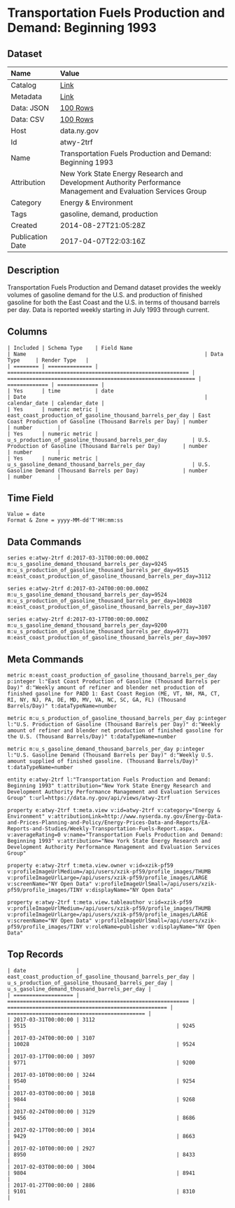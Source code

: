 # Transportation Fuels Production and Demand: Beginning 1993

## Dataset

| Name | Value |
| :--- | :---- |
| Catalog | [Link](https://catalog.data.gov/dataset/transportation-fuels-production-and-demand-beginning-1993) |
| Metadata | [Link](https://data.ny.gov/api/views/atwy-2trf) |
| Data: JSON | [100 Rows](https://data.ny.gov/api/views/atwy-2trf/rows.json?max_rows=100) |
| Data: CSV | [100 Rows](https://data.ny.gov/api/views/atwy-2trf/rows.csv?max_rows=100) |
| Host | data.ny.gov |
| Id | atwy-2trf |
| Name | Transportation Fuels Production and Demand: Beginning 1993 |
| Attribution | New York State Energy Research and Development Authority Performance Management and Evaluation Services Group |
| Category | Energy & Environment |
| Tags | gasoline, demand, production |
| Created | 2014-08-27T21:05:28Z |
| Publication Date | 2017-04-07T22:03:16Z |

## Description

Transportation Fuels Production and Demand dataset provides the weekly volumes of gasoline demand for the U.S. and production of finished gasoline for both the East Coast and the U.S. in terms of thousand barrels per day. Data is reported weekly starting in July 1993 through current.

## Columns

```ls
| Included | Schema Type    | Field Name                                                 | Name                                                         | Data Type     | Render Type   |
| ======== | ============== | ========================================================== | ============================================================ | ============= | ============= |
| Yes      | time           | date                                                       | Date                                                         | calendar_date | calendar_date |
| Yes      | numeric metric | east_coast_production_of_gasoline_thousand_barrels_per_day | East Coast Production of Gasoline (Thousand Barrels per Day) | number        | number        |
| Yes      | numeric metric | u_s_production_of_gasoline_thousand_barrels_per_day        | U.S. Production of Gasoline (Thousand Barrels per Day)       | number        | number        |
| Yes      | numeric metric | u_s_gasoline_demand_thousand_barrels_per_day               | U.S. Gasoline Demand (Thousand Barrels per Day)              | number        | number        |
```

## Time Field

```ls
Value = date
Format & Zone = yyyy-MM-dd'T'HH:mm:ss
```

## Data Commands

```ls
series e:atwy-2trf d:2017-03-31T00:00:00.000Z m:u_s_gasoline_demand_thousand_barrels_per_day=9245 m:u_s_production_of_gasoline_thousand_barrels_per_day=9515 m:east_coast_production_of_gasoline_thousand_barrels_per_day=3112

series e:atwy-2trf d:2017-03-24T00:00:00.000Z m:u_s_gasoline_demand_thousand_barrels_per_day=9524 m:u_s_production_of_gasoline_thousand_barrels_per_day=10028 m:east_coast_production_of_gasoline_thousand_barrels_per_day=3107

series e:atwy-2trf d:2017-03-17T00:00:00.000Z m:u_s_gasoline_demand_thousand_barrels_per_day=9200 m:u_s_production_of_gasoline_thousand_barrels_per_day=9771 m:east_coast_production_of_gasoline_thousand_barrels_per_day=3097
```

## Meta Commands

```ls
metric m:east_coast_production_of_gasoline_thousand_barrels_per_day p:integer l:"East Coast Production of Gasoline (Thousand Barrels per Day)" d:"Weekly amount of refiner and blender net production of finished gasoline for PADD 1: East Coast Region (ME, VT, NH, MA, CT, RI, NY, NJ, PA, DE, MD, MV, VA, NC, SC, GA, FL) (Thousand Barrels/Day)" t:dataTypeName=number

metric m:u_s_production_of_gasoline_thousand_barrels_per_day p:integer l:"U.S. Production of Gasoline (Thousand Barrels per Day)" d:"Weekly amount of refiner and blender net production of finished gasoline for the U.S. (Thousand Barrels/Day)" t:dataTypeName=number

metric m:u_s_gasoline_demand_thousand_barrels_per_day p:integer l:"U.S. Gasoline Demand (Thousand Barrels per Day)" d:"Weekly U.S. amount supplied of finished gasoline. (Thousand Barrels/Day)" t:dataTypeName=number

entity e:atwy-2trf l:"Transportation Fuels Production and Demand: Beginning 1993" t:attribution="New York State Energy Research and Development Authority Performance Management and Evaluation Services Group" t:url=https://data.ny.gov/api/views/atwy-2trf

property e:atwy-2trf t:meta.view v:id=atwy-2trf v:category="Energy & Environment" v:attributionLink=http://www.nyserda.ny.gov/Energy-Data-and-Prices-Planning-and-Policy/Energy-Prices-Data-and-Reports/EA-Reports-and-Studies/Weekly-Transportation-Fuels-Report.aspx. v:averageRating=0 v:name="Transportation Fuels Production and Demand: Beginning 1993" v:attribution="New York State Energy Research and Development Authority Performance Management and Evaluation Services Group"

property e:atwy-2trf t:meta.view.owner v:id=xzik-pf59 v:profileImageUrlMedium=/api/users/xzik-pf59/profile_images/THUMB v:profileImageUrlLarge=/api/users/xzik-pf59/profile_images/LARGE v:screenName="NY Open Data" v:profileImageUrlSmall=/api/users/xzik-pf59/profile_images/TINY v:displayName="NY Open Data"

property e:atwy-2trf t:meta.view.tableauthor v:id=xzik-pf59 v:profileImageUrlMedium=/api/users/xzik-pf59/profile_images/THUMB v:profileImageUrlLarge=/api/users/xzik-pf59/profile_images/LARGE v:screenName="NY Open Data" v:profileImageUrlSmall=/api/users/xzik-pf59/profile_images/TINY v:roleName=publisher v:displayName="NY Open Data"
```

## Top Records

```ls
| date                | east_coast_production_of_gasoline_thousand_barrels_per_day | u_s_production_of_gasoline_thousand_barrels_per_day | u_s_gasoline_demand_thousand_barrels_per_day | 
| =================== | ========================================================== | =================================================== | ============================================ | 
| 2017-03-31T00:00:00 | 3112                                                       | 9515                                                | 9245                                         | 
| 2017-03-24T00:00:00 | 3107                                                       | 10028                                               | 9524                                         | 
| 2017-03-17T00:00:00 | 3097                                                       | 9771                                                | 9200                                         | 
| 2017-03-10T00:00:00 | 3244                                                       | 9540                                                | 9254                                         | 
| 2017-03-03T00:00:00 | 3018                                                       | 9844                                                | 9268                                         | 
| 2017-02-24T00:00:00 | 3129                                                       | 9456                                                | 8686                                         | 
| 2017-02-17T00:00:00 | 3014                                                       | 9429                                                | 8663                                         | 
| 2017-02-10T00:00:00 | 2927                                                       | 8950                                                | 8433                                         | 
| 2017-02-03T00:00:00 | 3004                                                       | 9804                                                | 8941                                         | 
| 2017-01-27T00:00:00 | 2886                                                       | 9101                                                | 8310                                         | 
```